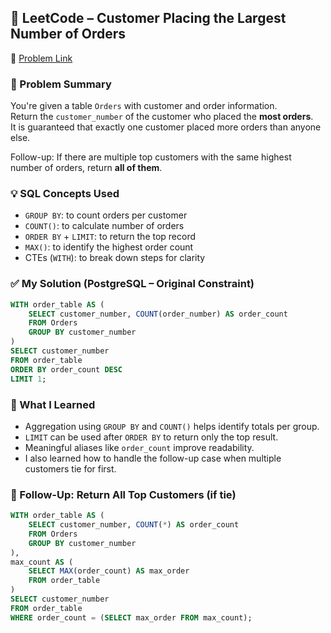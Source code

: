 ## 🧠 LeetCode – Customer Placing the Largest Number of Orders  
🔗 [Problem Link](https://leetcode.com/problems/customer-placing-the-largest-number-of-orders)

### 📌 Problem Summary  
You're given a table `Orders` with customer and order information.  
Return the `customer_number` of the customer who placed the **most orders**.  
It is guaranteed that exactly one customer placed more orders than anyone else.  

Follow-up: If there are multiple top customers with the same highest number of orders, return **all of them**.

### 💡 SQL Concepts Used  
- `GROUP BY`: to count orders per customer  
- `COUNT()`: to calculate number of orders  
- `ORDER BY` + `LIMIT`: to return the top record  
- `MAX()`: to identify the highest order count  
- CTEs (`WITH`): to break down steps for clarity

### ✅ My Solution (PostgreSQL – Original Constraint)
```sql
WITH order_table AS (
    SELECT customer_number, COUNT(order_number) AS order_count
    FROM Orders
    GROUP BY customer_number
)
SELECT customer_number
FROM order_table
ORDER BY order_count DESC
LIMIT 1;
```

### 💬 What I Learned  
- Aggregation using `GROUP BY` and `COUNT()` helps identify totals per group.  
- `LIMIT` can be used after `ORDER BY` to return only the top result.  
- Meaningful aliases like `order_count` improve readability.  
- I also learned how to handle the follow-up case when multiple customers tie for first.

### 🔄 Follow-Up: Return All Top Customers (if tie)
```sql
WITH order_table AS (
    SELECT customer_number, COUNT(*) AS order_count
    FROM Orders
    GROUP BY customer_number
),
max_count AS (
    SELECT MAX(order_count) AS max_order
    FROM order_table
)
SELECT customer_number
FROM order_table
WHERE order_count = (SELECT max_order FROM max_count);
```
